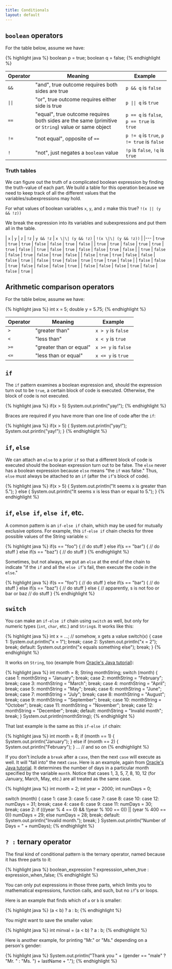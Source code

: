 ```yaml
---
title: Conditionals
layout: default
---
```


## `boolean` operators

For the table below, assume we have:

{% highlight java %}
boolean p = true;
boolean q = false;
{% endhighlight %}

| Operator | Meaning | Example |
|----------|---------|---------|
| `&&` | "and", true outcome requires both sides are true | `p && q` is `false` |
| `\|\|` | "or", true outcome requires either side is true | `p \|\| q` is `true` |
| `==` | "equal", true outcome requires both sides are the same (primitive or `String`) value or same object | `p == q` is `false`, `p == true` is `true`|
| `!=` | "not equal", opposite of `==` | `p != q` is `true`, `p != true` is `false` |
| `!` | "not", just negates a `boolean` value | `!p` is `false`, `!q` is `true` |

### Truth tables

We can figure out the truth of a complicated boolean expression by finding the truth-value of each part. We build a table for this operation because we need to keep track of all the different values that the variables/subexpressions may hold.

For what values of boolean variables `x`, `y`, and `z` make this true? `!(x || (y && !z))`

We break the expression into its variables and subexpressions and put them all in the table.

| `x` | `y` | `z` | `!z` | `y && !z` | `x \|\| (y && !z)` | `!(x \|\| (y && !z))` |
|---
| `true` | `true` | `true` | `false` | `false` | `true` | `false` |
| `true` | `true` | `false` | `true` | `true` | `true` | `false` |
| `true` | `false` | `true` | `false` | `false` | `true` | `false` |
| `true` | `false` | `false` | `true` | `false` | `true` | `false` |
| `false` | 	`true` | 	`true` | 	`false` | 	`false` | 	`false` | 	`true` |
| `false` | 	`true` | 	`false` | 	`true` | 	`true` | 	`true` | 	`false` |
| `false` | 	`false` | 	`true` | 	`false` | 	`false` | 	`false` | 	`true` |
| `false` | 	`false` | 	`false` | 	`true` | 	`false` | 	`false` | 	`true` |


## Arithmetic comparison operators

For the table below, assume we have:

{% highlight java %}
int x = 5;
double y = 5.75;
{% endhighlight %}

| Operator | Meaning | Example |
|----------|---------|---------|
| `>` | "greater than" | `x > y` is `false` |
| `<` | "less than" | `x < y` is `true` |
| `>=` | "greater than or equal" | `x >= y` is `false` |
| `<=` | "less than or equal" | `x <= y` is `true` |

## `if`

The `if` pattern examines a boolean expression and, should the expression turn out to be `true`, a certain block of code is executed. Otherwise, the block of code is not executed.

{% highlight java %}
if(x > 5)
    System.out.println("yay!");
{% endhighlight %}

Braces are required if you have more than one line of code after the `if`:

{% highlight java %}
if(x > 5)
{
    System.out.println("yay!");
    System.out.println("yay!");
}
{% endhighlight %}

## `if`, `else`

We can attach an `else` to a prior `if` so that a different block of code is executed should the boolean expression turn out to be false. The `else` never has a boolean expression because `else` means "the `if` was false." Thus, `else` must always be attached to an `if` (after the `if`'s block of code).

{% highlight java %}
if(x > 5)
{
    System.out.println("It seems x is greater than 5.");
}
else
{
    System.out.println("It seems x is less than or equal to 5.");
}
{% endhighlight %}

## `if`, `else if`, `else if`, etc.

A common pattern is an `if-else if` chain, which may be used for mutually exclusive options. For example, this `if-else if` chain checks for three possible values of the String variable `s`:

{% highlight java %}
if(s == "foo")
{
   // do stuff
}
else if(s == "bar")
{
    // do stuff
}
else if(s == "baz")
{
    // do stuff
}
{% endhighlight %}

Sometimes, but not always, we put an `else` at the end of the chain to indicate "if the `if` and all the `else if`'s fail, then execute the code in the `else`."

{% highlight java %}
if(s == "foo")
{
   // do stuff
}
else if(s == "bar")
{
    // do stuff
}
else if(s == "baz")
{
    // do stuff
}
else
{
    // apparently, s is not foo or bar or baz
    // do stuff
}
{% endhighlight %}

## `switch`

You can make an `if-else if` chain using `switch` as well, but only for numeric types (`int`, `char`, etc.) and `String`s. It works like this:

{% highlight java %}
int x = ...;  // somehow, x gets a value
switch(x)
{
    case 1:
        System.out.println("x = 1");
        break;
    case 2:
        System.out.println("x = 2");
        break;
    default:
        System.out.println("x equals something else");
        break;
}
{% endhighlight %}

It works on `String`, too (example from [Oracle's Java tutorial](http://docs.oracle.com/javase/tutorial/java/nutsandbolts/switch.html)):

{% highlight java %}
int month = 8;
String monthString;
switch (month) {
    case 1:  monthString = "January";
             break;
    case 2:  monthString = "February";
             break;
    case 3:  monthString = "March";
             break;
    case 4:  monthString = "April";
             break;
    case 5:  monthString = "May";
             break;
    case 6:  monthString = "June";
             break;
    case 7:  monthString = "July";
             break;
    case 8:  monthString = "August";
             break;
    case 9:  monthString = "September";
             break;
    case 10: monthString = "October";
             break;
    case 11: monthString = "November";
             break;
    case 12: monthString = "December";
             break;
    default: monthString = "Invalid month";
             break;
}
System.out.println(monthString);
{% endhighlight %}

That last example is the same as this `if-else if` chain:

{% highlight java %}
int month = 8;
if (month == 1) {
    System.out.println("January");
} else if (month == 2) {
    System.out.println("February");
}
...  // and so on
{% endhighlight %}

If you don't include a `break` after a `case`, then the next `case` will execute as well. It will "fall into" the next `case`. Here is an example, again from [Oracle's Java tutorial](http://docs.oracle.com/javase/tutorial/java/nutsandbolts/switch.html). It determines the number of days in a particular month specified by the variable `month`. Notice that cases 1, 3, 5, 7, 8, 10, 12 (for January, March, May, etc.) are all treated as the same case.

{% highlight java %}
int month = 2;
int year = 2000;
int numDays = 0;

switch (month) {
    case 1: case 3: case 5:
    case 7: case 8: case 10:
    case 12:
        numDays = 31;
        break;
    case 4: case 6:
    case 9: case 11:
        numDays = 30;
        break;
    case 2:
        if (((year % 4 == 0) && !(year % 100 == 0)) || (year % 400 == 0))
            numDays = 29;
        else
            numDays = 28;
        break;
    default:
        System.out.println("Invalid month.");
        break;
}
System.out.println("Number of Days = " + numDays);
{% endhighlight %}

## `? :` ternary operator

The final kind of conditional pattern is the ternary operator, named because it has three parts to it:

{% highlight java %}
boolean_expression ? expresssion_when_true : expression_when_false;
{% endhighlight %}

You can only put expressions in those three parts, which limits you to mathematical expressions, function calls, and such, but no `if`'s or loops.

Here is an example that finds which of `a` or `b` is smaller:

{% highlight java %}
(a < b) ? a : b;
{% endhighlight %}

You might want to save the smaller value:

{% highlight java %}
int minval = (a < b) ? a : b;
{% endhighlight %}

Here is another example, for printing "Mr." or "Ms." depending on a person's gender:

{% highlight java %}
System.out.println("Thank you " + (gender == "male" ? "Mr. " : "Ms. ") + lastName + ".");
{% endhighlight %}
